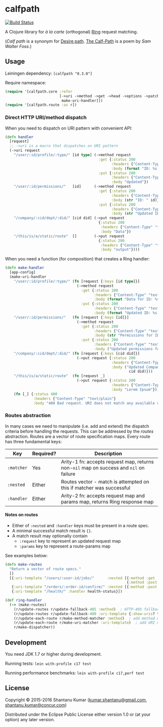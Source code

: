 # calfpath

[![Build Status](https://travis-ci.org/kumarshantanu/calfpath.svg)](https://travis-ci.org/kumarshantanu/calfpath)

A Clojure library for _à la carte_ (orthogonal) [Ring](https://github.com/ring-clojure/ring) request matching.

(_Calf path_ is a synonym for [Desire path](http://en.wikipedia.org/wiki/Desire_path). [The Calf-Path](http://www.poets.org/poetsorg/poem/calf-path) is a poem by _Sam Walter Foss_.)


## Usage

Leiningen dependency: `[calfpath "0.3.0"]`

Require namespace:
```clojure
(require '[calfpath.core :refer
                         [->uri ->method ->get ->head ->options ->patch ->put ->post ->delete
                          make-uri-handler]])
(require '[calfpath.route :as r])
```


### Direct HTTP URI/method dispatch

When you need to dispatch on URI pattern with convenient API:
```clojure
(defn handler
  [request]
  ;; ->uri is a macro that dispatches on URI pattern
  (->uri request
    "/user/:id/profile/:type/" [id type] (->method request
                                           :get {:status 200
                                                 :headers {"Content-Type" "text/plain"}
                                                 :body (format "ID: %s, Type: %s" id type)}
                                           :put {:status 200
                                                 :headers {"Content-Type" "text/plain"}
                                                 :body "Updated"})
    "/user/:id/permissions/"   [id]      (->method request
                                           :get {:status 200
                                                 :headers {"Content-Type" "text/plain"}
                                                 :body (str "ID: " id)}
                                           :put {:status 200
                                                 :headers {"Content-Type" "text/plain"}
                                                 :body (str "Updated ID: " id)})
    "/company/:cid/dept/:did/" [cid did] (->put request
                                           {:status 200
                                            :headers {"Content-Type" "text/plain"}
                                            :body "Data"})
    "/this/is/a/static/route"  []        (->put request
                                           {:status 200
                                            :headers {"Content-Type" "text/plain"}
                                            :body "output"})))
```

When you need a function (for composition) that creates a Ring handler:
```clojure
(defn make-handler
  [app-config]
  (make-uri-handler
    "/user/:id/profile/:type/" (fn [request {:keys [id type]}]
                                 (->method request
                                   :get {:status 200
                                         :headers {"Content-Type" "text/plain"}
                                         :body (format "Data for ID: %s, Type: %s" id type)}
                                   :put {:status 200
                                         :headers {"Content-Type" "text/plain"}
                                         :body (format "Updated ID: %s, type: %s" id type)}))
    "/user/:id/permissions/"   (fn [request {:keys [id]}]
                                 (->method request
                                   :get {:status 200
                                         :headers {"Content-Type" "text/plain"}
                                         :body (str "Permissions for ID: " id)}
                                   :put {:status 200
                                         :headers {"Content-Type" "text/plain"}
                                         :body ("Updated permissions for ID: " id)}))
    "/company/:cid/dept/:did/" (fn [request {:keys [cid did]}]
                                 (->put request {:status 200
                                                 :headers {"Content-Type" "text/plain"}
                                                 :body ("Updated CompanyID: %s, Dept ID: %s"
                                                         cid did)}))
    "/this/is/a/static/route"  (fn [request _]
                                 (->put request {:status 200
                                                 :headers {"Content-Type" "text/plain"}
                                                 :body "Lorem Ipsum"}))
    (fn [_] {:status 400
             :headers {"Content-Type" "text/plain"}
             :body "400 Bad request. URI does not match any available uri-template."})))
```

### Routes abstraction

In many cases we need to manipulate (i.e. add and extend) the dispatch criteria before handling the requests. This can
be addressed by the _routes_ abstraction. Routes are a vector of route specification maps. Every route has three
fundamental keys:

| Key        | Required? | Description |
|------------|-----------|-------------|
| `:matcher` |    Yes    | Arity-1 fn: accepts request map, returns non-`nil` map on success and `nil` on failure |
| `:nested`  |   Either  | Routes vector - match is attempted on this if matcher was successful |
| `:handler` |   Either  | Arity-2 fn: accepts request map and params map, returns Ring response map |


#### Notes on routes

* Either of `:nested` and `:handler` keys must be present in a route spec.
* A minimal successful match result is `{}`.
* A match result may optionally contain
  * `:request` key to represent an updated request map
  * `:params` key to represent a route-params map

See examples below:

```clojure
(defn make-routes
  "Return a vector of route specs."
  []
  [{:uri-template "/users/:user-id/jobs/"      :nested [{:method :get  :handler list-user-jobs}
                                                        {:method :post :handler assign-job}]}
   {:uri-template "/orders/:order-id/confirm/" :nested [{:method :post :handler confirm-order}]}
   {:uri-template "/health/" :handler health-status}])

(def ring-handler
  (-> (make-routes)
    (r/update-routes r/update-fallback-405 :method)  ; HTTP-405 fallback: no-method match
    (r/update-routes r/update-fallback-400 :uri-template {:show-uris? true})  ; HTTP-400 fallback: no-URI match
    (r/update-each-route r/make-method-matcher :method)  ; add method matchers under :matcher key
    (r/update-each-route r/make-uri-matcher :uri-template)  ; add URI matchers under :matcher key
    r/make-dispatcher))
```


## Development

You need JDK 1.7 or higher during development.

Running tests: `lein with-profile c17 test`

Running performance benchmarks: `lein with-profile c17,perf test`


## License

Copyright © 2015-2016 Shantanu Kumar (kumar.shantanu@gmail.com, shantanu.kumar@concur.com)

Distributed under the Eclipse Public License either version 1.0 or (at
your option) any later version.
